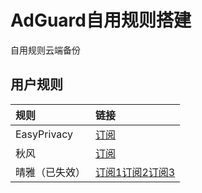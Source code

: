 # AdGuard自用规则搭建
自用规则云端备份
## 用户规则
|规则|链接|
|:-|:-|
|EasyPrivacy    |[订阅](https://easylist-downloads.adblockplus.org/easyprivacy.txt)|
|秋风|[订阅](https://raw.githubusercontent.com/TG-Twilight/AWAvenue-Ads-Rule/main/AWAvenue-Ads-Rule.txt)|
|晴雅（已失效）|[订阅1](http://rssv.cn/adguard/)[订阅2](https://raw.gitcode.com/rssv/qy-Ads-Rule/raw/main/black.txt)[订阅3](http://rssv.cn/adguard/api.php?type=black)|